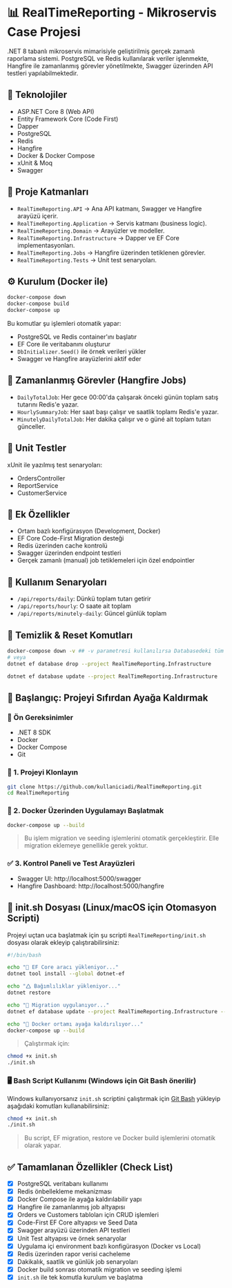 # 📊 RealTimeReporting - Mikroservis Case Projesi

.NET 8 tabanlı mikroservis mimarisiyle geliştirilmiş gerçek zamanlı raporlama sistemi. PostgreSQL ve Redis kullanılarak veriler işlenmekte, Hangfire ile zamanlanmış görevler yönetilmekte, Swagger üzerinden API testleri yapılabilmektedir.

## 🚀 Teknolojiler
- ASP.NET Core 8 (Web API)
- Entity Framework Core (Code First)
- Dapper
- PostgreSQL
- Redis
- Hangfire
- Docker & Docker Compose
- xUnit & Moq
- Swagger

## 📂 Proje Katmanları
- `RealTimeReporting.API` → Ana API katmanı, Swagger ve Hangfire arayüzü içerir.
- `RealTimeReporting.Application` → Servis katmanı (business logic).
- `RealTimeReporting.Domain` → Arayüzler ve modeller.
- `RealTimeReporting.Infrastructure` → Dapper ve EF Core implementasyonları.
- `RealTimeReporting.Jobs` → Hangfire üzerinden tetiklenen görevler.
- `RealTimeReporting.Tests` → Unit test senaryoları.

## ⚙️ Kurulum (Docker ile)
```bash
docker-compose down
docker-compose build
docker-compose up
```
Bu komutlar şu işlemleri otomatik yapar:
- PostgreSQL ve Redis container'ını başlatır
- EF Core ile veritabanını oluşturur
- `DbInitializer.Seed()` ile örnek verileri yükler
- Swagger ve Hangfire arayüzlerini aktif eder

## 🔁 Zamanlanmış Görevler (Hangfire Jobs)
- `DailyTotalJob`: Her gece 00:00'da çalışarak önceki günün toplam satış tutarını Redis'e yazar.
- `HourlySummaryJob`: Her saat başı çalışır ve saatlik toplamı Redis'e yazar.
- `MinutelyDailyTotalJob`: Her dakika çalışır ve o güné ait toplam tutarı günceller.

## 🧪 Unit Testler
xUnit ile yazılmış test senaryoları:
- OrdersController
- ReportService
- CustomerService


## 🧠 Ek Özellikler
- Ortam bazlı konfigürasyon (Development, Docker)
- EF Core Code-First Migration desteği
- Redis üzerinden cache kontrolü
- Swagger üzerinden endpoint testleri
- Gerçek zamanlı (manual) job tetiklemeleri için özel endpointler

## 📝 Kullanım Senaryoları
- `/api/reports/daily`: Dünkü toplam tutarı getirir
- `/api/reports/hourly`: O saate ait toplam
- `/api/reports/minutely-daily`: Güncel günlük toplam

## 🧹 Temizlik & Reset Komutları
```bash
docker-compose down -v ## -v parametresi kullanılırsa Databasedeki tüm kayıtlar ile beraber temizler  kullanılmadığında ise sadece container'i temizler.
# veya
dotnet ef database drop --project RealTimeReporting.Infrastructure

dotnet ef database update --project RealTimeReporting.Infrastructure
```

## 🚀 Başlangıç: Projeyi Sıfırdan Ayağa Kaldırmak
### 📍 Ön Gereksinimler
- .NET 8 SDK
- Docker
- Docker Compose
- Git

### 🧰️ 1. Projeyi Klonlayın
```bash
git clone https://github.com/kullaniciadi/RealTimeReporting.git
cd RealTimeReporting
```

### 🐳 2. Docker Üzerinden Uygulamayı Başlatmak
```bash
docker-compose up --build
```
> Bu işlem migration ve seeding işlemlerini otomatik gerçekleştirir. Elle migration eklemeye genellikle gerek yoktur.

### ✅ 3. Kontrol Paneli ve Test Arayüzleri
- Swagger UI: http://localhost:5000/swagger
- Hangfire Dashboard: http://localhost:5000/hangfire

## 📁 init.sh Dosyası (Linux/macOS için Otomasyon Scripti)
Projeyi uçtan uca başlatmak için şu scripti `RealTimeReporting/init.sh` dosyası olarak ekleyip çalıştırabilirsiniz:

```bash
#!/bin/bash

echo "🔧 EF Core aracı yükleniyor..."
dotnet tool install --global dotnet-ef

echo "🛆 Bağımlılıklar yükleniyor..."
dotnet restore

echo "🧱 Migration uygulanıyor..."
dotnet ef database update --project RealTimeReporting.Infrastructure --startup-project RealTimeReporting.API

echo "🐳 Docker ortamı ayağa kaldırılıyor..."
docker-compose up --build
```

> Çalıştırmak için:
```bash
chmod +x init.sh
./init.sh
```

### 🖥️ Bash Script Kullanımı (Windows için Git Bash önerilir)
Windows kullanıyorsanız `init.sh` scriptini çalıştırmak için [Git Bash](https://git-scm.com/downloads) yükleyip aşağıdaki komutları kullanabilirsiniz:

```bash
chmod +x init.sh
./init.sh
```

> Bu script, EF migration, restore ve Docker build işlemlerini otomatik olarak yapar.


## ✅ Tamamlanan Özellikler (Check List)
- [x] PostgreSQL veritabanı kullanımı
- [x] Redis önbellekleme mekanizması
- [x] Docker Compose ile ayağa kaldırılabilir yapı
- [x] Hangfire ile zamanlanmış job altyapısı
- [x] Orders ve Customers tabloları için CRUD işlemleri
- [x] Code-First EF Core altyapısı ve Seed Data
- [x] Swagger arayüzü üzerinden API testleri
- [x] Unit Test altyapısı ve örnek senaryolar
- [x] Uygulama içi environment bazlı konfigürasyon (Docker vs Local)
- [x] Redis üzerinden rapor verisi cacheleme
- [x] Dakikalık, saatlik ve günlük job senaryoları
- [x] Docker build sonrası otomatik migration ve seeding işlemi
- [x] `init.sh` ile tek komutla kurulum ve başlatma
